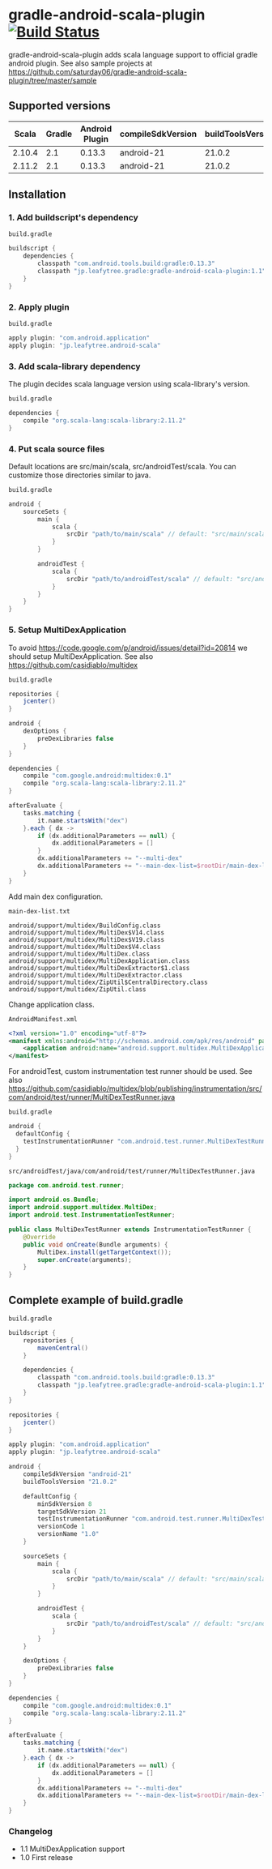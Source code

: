 # gradle-android-scala-plugin [![Build Status](https://travis-ci.org/saturday06/gradle-android-scala-plugin.png?branch=master)](https://travis-ci.org/saturday06/gradle-android-scala-plugin)

gradle-android-scala-plugin adds scala language support to official gradle android plugin.
See also sample projects at https://github.com/saturday06/gradle-android-scala-plugin/tree/master/sample

## Supported versions

| Scala  | Gradle | Android Plugin | compileSdkVersion | buildToolsVersion |
| ------ | ------ | -------------- | ----------------- | ----------------- |
| 2.10.4 | 2.1    | 0.13.3         | android-21        | 21.0.2            |
| 2.11.2 | 2.1    | 0.13.3         | android-21        | 21.0.2            |

## Installation

### 1. Add buildscript's dependency

`build.gradle`
```groovy
buildscript {
    dependencies {
        classpath "com.android.tools.build:gradle:0.13.3"
        classpath "jp.leafytree.gradle:gradle-android-scala-plugin:1.1"
    }
}
```

### 2. Apply plugin

`build.gradle`
```groovy
apply plugin: "com.android.application"
apply plugin: "jp.leafytree.android-scala"
```

### 3. Add scala-library dependency

The plugin decides scala language version using scala-library's version.

`build.gradle`
```groovy
dependencies {
    compile "org.scala-lang:scala-library:2.11.2"
}
```

### 4. Put scala source files

Default locations are src/main/scala, src/androidTest/scala.
You can customize those directories similar to java.

`build.gradle`
```groovy
android {
    sourceSets {
        main {
            scala {
                srcDir "path/to/main/scala" // default: "src/main/scala"
            }
        }

        androidTest {
            scala {
                srcDir "path/to/androidTest/scala" // default: "src/androidTest/scala"
            }
        }
    }
}
```

### 5. Setup MultiDexApplication

To avoid https://code.google.com/p/android/issues/detail?id=20814 we should setup MultiDexApplication.
See also https://github.com/casidiablo/multidex

`build.gradle`
```groovy
repositories {
    jcenter()
}

android {
    dexOptions {
        preDexLibraries false
    }
}

dependencies {
    compile "com.google.android:multidex:0.1"
    compile "org.scala-lang:scala-library:2.11.2"
}

afterEvaluate {
    tasks.matching {
        it.name.startsWith("dex")
    }.each { dx ->
        if (dx.additionalParameters == null) {
            dx.additionalParameters = []
        }
        dx.additionalParameters += "--multi-dex"
        dx.additionalParameters += "--main-dex-list=$rootDir/main-dex-list.txt".toString()
    }
}
```

Add main dex configuration.

`main-dex-list.txt`
```text
android/support/multidex/BuildConfig.class
android/support/multidex/MultiDex$V14.class
android/support/multidex/MultiDex$V19.class
android/support/multidex/MultiDex$V4.class
android/support/multidex/MultiDex.class
android/support/multidex/MultiDexApplication.class
android/support/multidex/MultiDexExtractor$1.class
android/support/multidex/MultiDexExtractor.class
android/support/multidex/ZipUtil$CentralDirectory.class
android/support/multidex/ZipUtil.class
```

Change application class.

`AndroidManifest.xml`
```xml
<?xml version="1.0" encoding="utf-8"?>
<manifest xmlns:android="http://schemas.android.com/apk/res/android" package="jp.leafytree.sample">
    <application android:name="android.support.multidex.MultiDexApplication">
</manifest>
```

For androidTest, custom instrumentation test runner should be used.
See also https://github.com/casidiablo/multidex/blob/publishing/instrumentation/src/com/android/test/runner/MultiDexTestRunner.java

`build.gradle`
```groovy
android {
  defaultConfig {
    testInstrumentationRunner "com.android.test.runner.MultiDexTestRunner"
  }
}
```

`src/androidTest/java/com/android/test/runner/MultiDexTestRunner.java`
```java
package com.android.test.runner;

import android.os.Bundle;
import android.support.multidex.MultiDex;
import android.test.InstrumentationTestRunner;

public class MultiDexTestRunner extends InstrumentationTestRunner {
    @Override
    public void onCreate(Bundle arguments) {
        MultiDex.install(getTargetContext());
        super.onCreate(arguments);
    }
}
```

## Complete example of build.gradle

`build.gradle`
```groovy
buildscript {
    repositories {
        mavenCentral()
    }

    dependencies {
        classpath "com.android.tools.build:gradle:0.13.3"
        classpath "jp.leafytree.gradle:gradle-android-scala-plugin:1.1"
    }
}

repositories {
    jcenter()
}

apply plugin: "com.android.application"
apply plugin: "jp.leafytree.android-scala"

android {
    compileSdkVersion "android-21"
    buildToolsVersion "21.0.2"

    defaultConfig {
        minSdkVersion 8
        targetSdkVersion 21
        testInstrumentationRunner "com.android.test.runner.MultiDexTestRunner"
        versionCode 1
        versionName "1.0"
    }

    sourceSets {
        main {
            scala {
                srcDir "path/to/main/scala" // default: "src/main/scala"
            }
        }

        androidTest {
            scala {
                srcDir "path/to/androidTest/scala" // default: "src/androidTest/scala"
            }
        }
    }

    dexOptions {
        preDexLibraries false
    }
}

dependencies {
    compile "com.google.android:multidex:0.1"
    compile "org.scala-lang:scala-library:2.11.2"
}

afterEvaluate {
    tasks.matching {
        it.name.startsWith("dex")
    }.each { dx ->
        if (dx.additionalParameters == null) {
            dx.additionalParameters = []
        }
        dx.additionalParameters += "--multi-dex"
        dx.additionalParameters += "--main-dex-list=$rootDir/main-dex-list.txt".toString()
    }
}
```

### Changelog
- 1.1 MultiDexApplication support
- 1.0 First release
